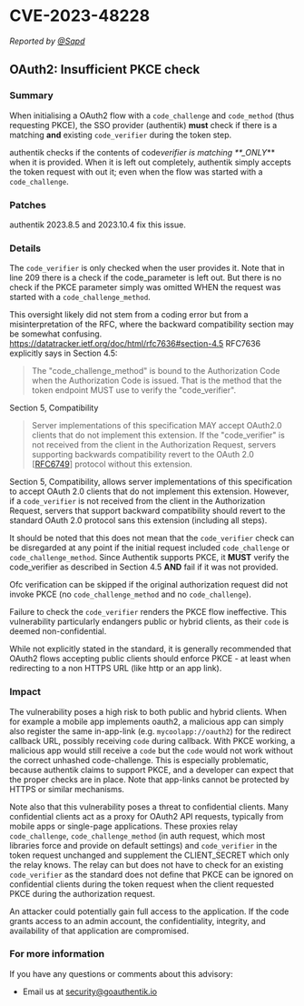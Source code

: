 # CVE-2023-48228

_Reported by [@Sapd](https://github.com/Sapd)_

## OAuth2: Insufficient PKCE check

### Summary

When initialising a OAuth2 flow with a `code_challenge` and `code_method` (thus requesting PKCE), the SSO provider (authentik) **must** check if there is a matching **and** existing `code_verifier` during the token step.

authentik checks if the contents of code*verifier is matching \*\*\_ONLY*\*\* when it is provided. When it is left out completely, authentik simply accepts the token request with out it; even when the flow was started with a `code_challenge`.

### Patches

authentik 2023.8.5 and 2023.10.4 fix this issue.

### Details

The `code_verifier` is only checked when the user provides it. Note that in line 209 there is a check if the code_parameter is left out. But there is no check if the PKCE parameter simply was omitted WHEN the request was started with a `code_challenge_method`.

This oversight likely did not stem from a coding error but from a misinterpretation of the RFC, where the backward compatibility section may be somewhat confusing.
https://datatracker.ietf.org/doc/html/rfc7636#section-4.5
RFC7636 explicitly says in Section 4.5:

> The "code_challenge_method" is bound to the Authorization Code when
> the Authorization Code is issued. That is the method that the token
> endpoint MUST use to verify the "code_verifier".

Section 5, Compatibility

> Server implementations of this specification MAY accept OAuth2.0
> clients that do not implement this extension. If the "code_verifier"
> is not received from the client in the Authorization Request, servers
> supporting backwards compatibility revert to the OAuth 2.0 [[RFC6749](https://datatracker.ietf.org/doc/html/rfc6749)]
> protocol without this extension.

Section 5, Compatibility, allows server implementations of this specification to accept OAuth 2.0 clients that do not implement this extension. However, if a `code_verifier` is not received from the client in the Authorization Request, servers that support backward compatibility should revert to the standard OAuth 2.0 protocol sans this extension (including all steps).

It should be noted that this does not mean that the `code_verifier` check can be disregarded at any point if the initial request included `code_challenge` or `code_challenge_method`. Since Authentik supports PKCE, it **MUST** verify the code_verifier as described in Section 4.5 **AND** fail if it was not provided.

Ofc verification can be skipped if the original authorization request did not invoke PKCE (no `code_challenge_method` and no `code_challenge`).

Failure to check the `code_verifier` renders the PKCE flow ineffective. This vulnerability particularly endangers public or hybrid clients, as their `code` is deemed non-confidential.

While not explicitly stated in the standard, it is generally recommended that OAuth2 flows accepting public clients should enforce PKCE - at least when redirecting to a non HTTPS URL (like http or an app link).

### Impact

The vulnerability poses a high risk to both public and hybrid clients.
When for example a mobile app implements oauth2, a malicious app can simply also register the same in-app-link (e.g. `mycoolapp://oauth2`) for the redirect callback URL, possibly receiving `code` during callback. With PKCE working, a malicious app would still receive a `code` but the `code` would not work without the correct unhashed code-challenge.
This is especially problematic, because authentik claims to support PKCE, and a developer can expect that the proper checks are in place. Note that app-links cannot be protected by HTTPS or similar mechanisms.

Note also that this vulnerability poses a threat to confidential clients. Many confidential clients act as a proxy for OAuth2 API requests, typically from mobile apps or single-page applications. These proxies relay `code_challenge`, `code_challenge_method` (in auth request, which most libraries force and provide on default settings) and `code_verifier` in the token request unchanged and supplement the CLIENT_SECRET which only the relay knows. The relay can but does not have to check for an existing `code_verifier` as the standard does not define that PKCE can be ignored on confidential clients during the token request when the client requested PKCE during the authorization request.

An attacker could potentially gain full access to the application. If the code grants access to an admin account, the confidentiality, integrity, and availability of that application are compromised.

### For more information

If you have any questions or comments about this advisory:

-   Email us at [security@goauthentik.io](mailto:security@goauthentik.io)
